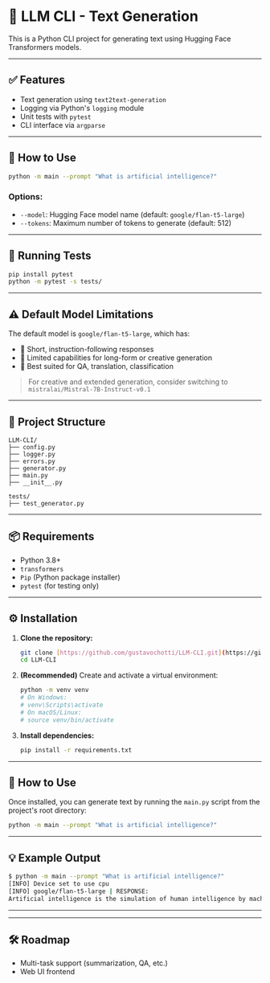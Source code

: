 # 💬 LLM CLI - Text Generation

This is a Python CLI project for generating text using Hugging Face Transformers models.

---

## ✅ Features
- Text generation using `text2text-generation`
- Logging via Python's `logging` module
- Unit tests with `pytest`
- CLI interface via `argparse`

---

## 🚀 How to Use

```bash
python -m main --prompt "What is artificial intelligence?"
```

### Options:
- `--model`: Hugging Face model name (default: `google/flan-t5-large`)
- `--tokens`: Maximum number of tokens to generate (default: 512)

---

## 🧪 Running Tests

```bash
pip install pytest
python -m pytest -s tests/
```

---

## ⚠️ Default Model Limitations
The default model is `google/flan-t5-large`, which has:

- 🔹 Short, instruction-following responses
- 🔹 Limited capabilities for long-form or creative generation
- 🔹 Best suited for QA, translation, classification

> For creative and extended generation, consider switching to `mistralai/Mistral-7B-Instruct-v0.1`

---

## 📁 Project Structure
```
LLM-CLI/
├── config.py
├── logger.py
├── errors.py
├── generator.py
├── main.py
├── __init__.py

tests/
├── test_generator.py
```

---

## 📦 Requirements
- Python 3.8+
- `transformers`
- `Pip` (Python package installer)
- `pytest` (for testing only)

---

## ⚙️ Installation

1.  **Clone the repository:**
    ```bash
    git clone [https://github.com/gustavochotti/LLM-CLI.git](https://github.com/gustavochotti/LLM-CLI.git)
    cd LLM-CLI
    ```

2.  **(Recommended)** Create and activate a virtual environment:
    ```bash
    python -m venv venv
    # On Windows:
    # venv\Scripts\activate
    # On macOS/Linux:
    # source venv/bin/activate
    ```

3.  **Install dependencies:**
    ```bash
    pip install -r requirements.txt
    ```

---

## 🚀 How to Use

Once installed, you can generate text by running the `main.py` script from the project's root directory:

```bash
python -m main --prompt "What is artificial intelligence?"
```

---

## 💡 Example Output

```bash
$ python -m main --prompt "What is artificial intelligence?"
[INFO] Device set to use cpu
[INFO] google/flan-t5-large | RESPONSE:
Artificial intelligence is the simulation of human intelligence by machines that are programmed to think and learn.
```

---

---

## 🛠️ Roadmap
- Multi-task support (summarization, QA, etc.)
- Web UI frontend
